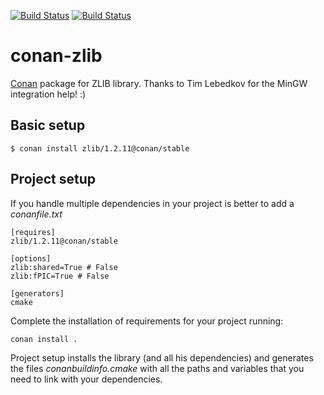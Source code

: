 [![Build Status](https://travis-ci.org/conan-community/conan-zlib.svg)](https://travis-ci.org/conan-community/conan-zlib)
[![Build Status](https://ci.appveyor.com/api/projects/status/github/lasote/conan-zlib)](https://ci.appveyor.com/project/lasote/conan-zlib)


# conan-zlib


[Conan](https://bintray.com/conan-community/conan/zlib%3Aconan) package for ZLIB library. Thanks to Tim Lebedkov for the MinGW integration help! :)


## Basic setup

    $ conan install zlib/1.2.11@conan/stable
    
## Project setup

If you handle multiple dependencies in your project is better to add a *conanfile.txt*
    
    [requires]
    zlib/1.2.11@conan/stable

    [options]
    zlib:shared=True # False
    zlib:fPIC=True # False
    
    [generators]
    cmake

Complete the installation of requirements for your project running:</small></span>

    conan install . 

Project setup installs the library (and all his dependencies) and generates the files *conanbuildinfo.cmake* with all the 
paths and variables that you need to link with your dependencies.
